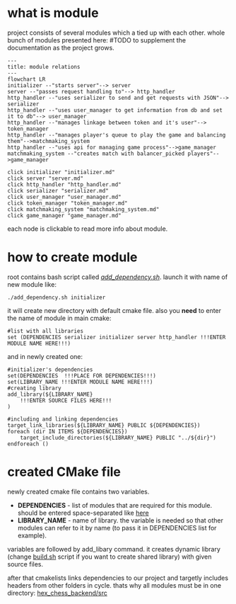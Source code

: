 # what is module
project consists of several modules which a tied up with each other. whole bunch of modules presented here: #TODO to supplement the documentation as the project grows.

```mermaid
---
title: module relations
---
flowchart LR
initializer --"starts server"--> server
server --"passes request handling to"--> http_handler
http_handler --"uses serializer to send and get requests with JSON"--> serializer
http_handler --"uses user_manager to get information from db and set it to db"--> user_manager
http_handler --"manages linkage between token and it's user"--> token_manager
http_handler --"manages player's queue to play the game and balancing them"-->matchmaking_system
http_handler --"uses api for managing game process"-->game_manager
matchmaking_system --"creates match with balancer_picked players"-->game_manager

click initializer "initializer.md"
click server "server.md"
click http_handler "http_handler.md"
click serializer "serializer.md"
click user_manager "user_manager.md"
click token_manager "token_manager.md"
click matchmaking_system "matchmaking_system.md"
click game_manager "game_manager.md"
```

each node is clickable to read more info about module.

# how to create module
root contains bash script called [*add_dependency.sh*](https://github.com/LeeDoor/hex_chess_backend/blob/main/add_dependency.sh). launch it with name of new module like:
```
./add_dependency.sh initializer
```
it will create new directory with default cmake file. also you **need** to enter the name of module in main cmake:
```
#list with all libraries
set (DEPENDENCIES serializer initializer server http_handler !!!ENTER MODULE NAME HERE!!!)
```
and in newly created one:
```
#initializer's dependencies
set(DEPENDENCIES  !!!PLACE FOR DEPENDENCIES!!!)
set(LIBRARY_NAME !!!ENTER MODULE NAME HERE!!!)
#creating library
add_library(${LIBRARY_NAME}
    !!!ENTER SOURCE FILES HERE!!!
)

#including and linking dependencies
target_link_libraries(${LIBRARY_NAME} PUBLIC ${DEPENDENCIES})
foreach (dir IN ITEMS ${DEPENDENCIES})
    target_include_directories(${LIBRARY_NAME} PUBLIC "../${dir}")
endforeach ()
```

# created CMake file
newly created cmake file contains two variables.
* **DEPENDENCIES** - list of modules that are required for this module. should be entered space-separated like [here](https://github.com/LeeDoor/hex_chess_backend/blob/main/src/server/CMakeLists.txt)
* **LIBRARY_NAME** - name of library. the variable is needed so that other modules can refer to it by name (to pass it in DEPENDENCIES list for example).

variables are followed by add_libary command. it creates dynamic library (change [build.sh](https://github.com/LeeDoor/hex_chess_backend/blob/main/build.sh) script if you want to create shared library) with given source files.

after that cmakelists links dependencies to our project and targetly includes headers from other folders in cycle. thats why all modules must be in one directory: [hex_chess_backend/src](https://github.com/LeeDoor/hex_chess_backend/tree/main/src)
